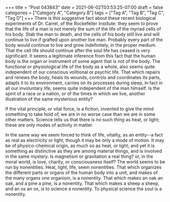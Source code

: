 +++
title = "Post 043843"
date = 2021-06-02T03:53:25-07:00
draft = false
categories = ["Category A", "Category B"]
tags = ["Tag A", "Tag B", "Tag C", "Tag D"]
+++
There is this suggestive fact about these recent biological experiments of Dr. Carrel, of the Rockefeller Institute: they seem to prove that the life of a man is not merely the sum of the life of the myriad cells of his body. Stab the man to death, and the cells of his body still live and will continue to live if grafted upon another live man. Probably every part of the body would continue to live and grow indefinitely, in the proper medium. That the cell life should continue after the soul life has ceased is very significant. It seems a legitimate inference from this fact that the human body is the organ or instrument of some agent that is not of the body. The functional or physiological life of the body as a whole, also seems quite independent of our conscious volitional or psychic life. That which repairs and renews the body, heals its wounds, controls and coordinates its parts, adapts it to its environment, carries on its processes during sleep, in fact in all our involuntary life, seems quite independent of the man himself. Is the spirit of a race or a nation, or of the times in which we live, another illustration of the same mysterious entity?

If the vital principle, or vital force, is a fiction, invented to give the mind something to take hold of, we are in no worse case than we are in some other matters. Science tells us that there is no such _thing_ as heat, or light; these are only modes of activity in matter.

In the same way we seem forced to think of life, vitality, as an entity--a fact as real as electricity or light, though it may be only a mode of motion. It may be of physico-chemical origin, as much so as heat, or light; and yet it is something as distinctive as they are among material things, and is involved in the same mystery. Is magnetism or gravitation a real thing? or, in the moral world, is love, charity, or consciousness itself? The world seems to be run by nonentities. Heat, light, life, seem nonentities. That which organizes the different parts or organs of the human body into a unit, and makes of the many organs one organism, is a nonentity. That which makes an oak an oak, and a pine a pine, is a nonentity. That which makes a sheep a sheep, and an ox an ox, is to science a nonentity. To physical science the soul is a nonentity.
